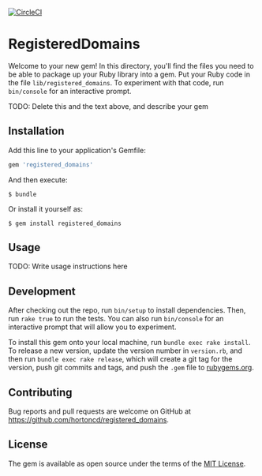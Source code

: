 [![CircleCI](https://circleci.com/gh/hortoncd/registered_domains.svg?style=svg)](https://circleci.com/gh/hortoncd/registered_domains)

# RegisteredDomains

Welcome to your new gem! In this directory, you'll find the files you need to be able to package up your Ruby library into a gem. Put your Ruby code in the file `lib/registered_domains`. To experiment with that code, run `bin/console` for an interactive prompt.

TODO: Delete this and the text above, and describe your gem

## Installation

Add this line to your application's Gemfile:

```ruby
gem 'registered_domains'
```

And then execute:

    $ bundle

Or install it yourself as:

    $ gem install registered_domains

## Usage

TODO: Write usage instructions here

## Development

After checking out the repo, run `bin/setup` to install dependencies. Then, run `rake true` to run the tests. You can also run `bin/console` for an interactive prompt that will allow you to experiment.

To install this gem onto your local machine, run `bundle exec rake install`. To release a new version, update the version number in `version.rb`, and then run `bundle exec rake release`, which will create a git tag for the version, push git commits and tags, and push the `.gem` file to [rubygems.org](https://rubygems.org).

## Contributing

Bug reports and pull requests are welcome on GitHub at https://github.com/hortoncd/registered_domains.

## License

The gem is available as open source under the terms of the [MIT License](https://opensource.org/licenses/MIT).
